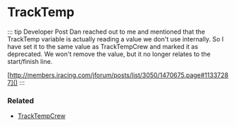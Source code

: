 # TrackTemp <Badge text="int" /> <Badge text="Deprecated" type="error"/>


::: tip Developer Post
 Dan reached out to me and mentioned that the TrackTemp variable is actually reading a value we don't use internally. So I have set it to the same value as TrackTempCrew and marked it as deprecated. We won't remove the value, but it no longer relates to the start/finish line. 

[http://members.iracing.com/jforum/posts/list/3050/1470675.page#11337287]()
:::

### Related

* [TrackTempCrew](tracktempcrew.md)
